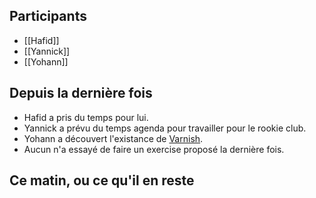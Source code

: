 ## Participants

- [[Hafid]]
- [[Yannick]]
- [[Yohann]]


## Depuis la dernière fois

- Hafid a pris du temps pour lui.
- Yannick a prévu du temps agenda pour travailler pour le rookie club.
- Yohann a découvert l'existance de [Varnish](https://fr.wikipedia.org/wiki/Varnish).
- Aucun n'a essayé de faire un exercise proposé la dernière fois.

## Ce matin, ou ce qu'il en reste


